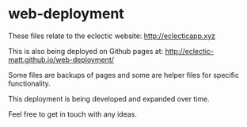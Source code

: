 # web-deployment

These files relate to the eclectic website: http://eclecticapp.xyz

This is also being deployed on Github pages at: http://eclectic-matt.github.io/web-deployment/

Some files are backups of pages and some are helper files for specific functionality.

This deployment is being developed and expanded over time.

Feel free to get in touch with any ideas.

